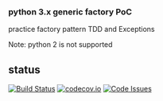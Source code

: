 ### python 3.x generic factory PoC
practice factory pattern TDD and Exceptions

Note: python 2 is not supported
## status
[![Build Status](https://travis-ci.org/mnothic/factory_poc.svg)](https://travis-ci.org/mnothic/factory_poc)
[![codecov.io](https://codecov.io/github/mnothic/factory_poc/coverage.svg?branch=master)](https://codecov.io/github/mnothic/factory_poc?branch=master) 
[![Code Issues](https://www.quantifiedcode.com/api/v1/project/266de1223adb444b8e8d7064a950ac29/badge.svg)](https://www.quantifiedcode.com/app/project/266de1223adb444b8e8d7064a950ac29)
